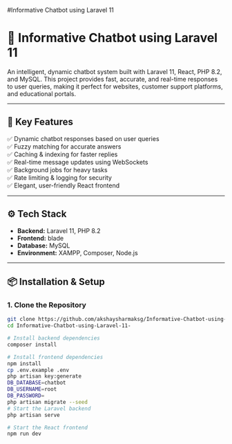 #Informative Chatbot using Laravel 11
# 🤖 **Informative Chatbot using Laravel 11**

An intelligent, dynamic chatbot system built with Laravel 11, React, PHP 8.2, and MySQL. This project provides fast, accurate, and real-time responses to user queries, making it perfect for websites, customer support platforms, and educational portals.

---

## 🚀 **Key Features**

✅ Dynamic chatbot responses based on user queries  
✅ Fuzzy matching for accurate answers  
✅ Caching & indexing for faster replies  
✅ Real-time message updates using WebSockets  
✅ Background jobs for heavy tasks  
✅ Rate limiting & logging for security  
✅ Elegant, user-friendly React frontend  

---

## ⚙️ **Tech Stack**

- **Backend:** Laravel 11, PHP 8.2  
- **Frontend:** blade  
- **Database:** MySQL  
- **Environment:** XAMPP, Composer, Node.js  

---

## 📦 **Installation & Setup**

### 1. **Clone the Repository**

```bash
git clone https://github.com/akshaysharmaksg/Informative-Chatbot-using-Laravel-11-.git
cd Informative-Chatbot-using-Laravel-11-

# Install backend dependencies
composer install

# Install frontend dependencies
npm install
cp .env.example .env
php artisan key:generate
DB_DATABASE=chatbot
DB_USERNAME=root
DB_PASSWORD=
php artisan migrate --seed
# Start the Laravel backend
php artisan serve

# Start the React frontend
npm run dev
